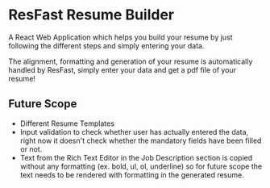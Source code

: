 # ResFast Resume Builder

A React Web Application which helps you build your resume by just following the different steps and simply entering your data.

The alignment, formatting and generation of your resume is automatically handled by ResFast, simply enter your data and get a pdf file of your resume!

## Future Scope

- Different Resume Templates
- Input validation to check whether user has actually entered the data, right now it doesn't check whether the mandatory fields have been filled or not.
- Text from the Rich Text Editor in the Job Description section is copied without any formatting (ex. bold, ul, ol, underline) so for future scope the text needs to be rendered with formatting in the generated resume.

